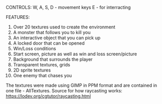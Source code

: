 CONTROLS: 
W, A, S, D - movement keys
Е - for interracting

FEATURES:
1. Over 20 textures used to create the environment
2. A monster that follows you to kill you
3. An interactive object that you can pick up
4. A locked door that can be opened
5. Win/Loss conditions
6. Start screen, picture as well as win and loss screen/picture
7. Background that surrounds the player
8. Transparent textures, grids
9. 2D sprite textures
10. One enemy that chases you

The textures were made using GIMP in PPM format and are contained in one file - AllTextures. 
Source for how raycasting works: https://lodev.org/cgtutor/raycasting.html

